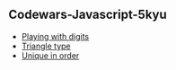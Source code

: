 ## Codewars-Javascript-5kyu
- [Playing with digits](https://github.com/ceshang/Codewars-javascript/blob/master/6/playing_with_digits.js)
- [Triangle type](https://github.com/ceshang/Codewars-javascript/blob/master/6/triangle_type.js)
- [Unique in order](https://github.com/ceshang/Codewars-javascript/blob/master/6/unique_in_order.js)
